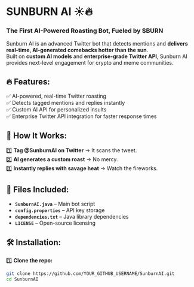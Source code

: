 # SUNBURN AI ☀️🔥  

### The First AI-Powered Roasting Bot, Fueled by $BURN  

Sunburn AI is an advanced Twitter bot that detects mentions and **delivers real-time, AI-generated comebacks hotter than the sun**.  
Built on **custom AI models** and **enterprise-grade Twitter API**, Sunburn AI provides next-level engagement for crypto and meme communities.

## 🔥 Features:
✅ AI-powered, real-time Twitter roasting  
✅ Detects tagged mentions and replies instantly  
✅ Custom AI API for personalized insults  
✅ Enterprise Twitter API integration for faster response times  

## 🚀 How It Works:
1️⃣ **Tag @SunburnAI on Twitter** → It scans the tweet.  
2️⃣ **AI generates a custom roast** → No mercy.  
3️⃣ **Instantly replies with savage heat** → Watch the fireworks.  

## 📂 Files Included:
- **`SunburnAI.java`** – Main bot script  
- **`config.properties`** – API key storage  
- **`dependencies.txt`** – Java library dependencies  
- **`LICENSE`** – Open-source licensing  

## 🛠️ Installation:
1️⃣ **Clone the repo:**  
```bash
git clone https://github.com/YOUR_GITHUB_USERNAME/SunburnAI.git
cd SunburnAI
